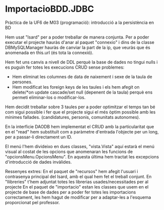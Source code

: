 # ImportacioBDD.JDBC
Pràctica de la UF6 de M03 (programació): introducció a la persistència en BD

Hem usat "Isard" per a poder treballar de manera conjunta. Per a poder executar el projecte hauràs d'anar al paquet "connexio" i dins de la classe DBMySQLManager hauràs de canviar la part de la ip, que veuràs que és anomenada en this.url (és tota la connexió).

Hem fet uns canvis a nivell de DDL perquè la base de dades no tingui nulls i es puguin fer totes les execucions CRUD sense problemes:
- Hem eliminat les columnes de data de naixement i sexe de la taula de persones.
- Hem modificat les foreign keys de les taules i els hem afegit on delete/*on update cascade/set null (depenent de la taula) perquè ens permeti eliminar-los o modificar-los.

Hem decidit treballar sobre 3 taules per a poder optimitzar el temps tan bé com sigui possible i fer que el projecte sigui el més òptim possible amb les mínimes fallades. (candidatures, personis, comunitats autonomes).

En la interficie DAODB hem implementat el CRUD amb la particularitat que en el "read" hem substituït com a paràmetre d'entrada l'objecte per un long, per a passar-li directament un ID.

El menú l'hem divideixo en dues classes, "vista.Vista" aquí estarà el menú visual al costat de les opcions que anomenaran les funcions de "opcionsMenu.OpcionsMenu". En aquesta última hem tractat les excepcions d'introducció de dades invàlides.



Ressenyes extres:
En el paquet de "recursos" hem afegit l'usuari i contrasenya principal del Isard, amb el qual hem fet el treball conjunt.
En "llibreries" t'hem adjuntat totes les librerias usades/necessitades per al projecte
En el paquet de "importacio" estan les classes que usem en el projecte de base de dades per a poder fer totes les importacions correctament, les hem hagut de modificar per a adaptar-les a l'esquema proporcionat pel professor.
